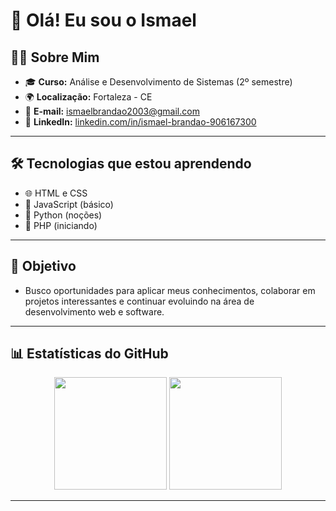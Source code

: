 # 👋 Olá! Eu sou o Ismael

## 🧑‍💻 Sobre Mim

- 🎓 **Curso:** Análise e Desenvolvimento de Sistemas (2º semestre)
- 🌍 **Localização:** Fortaleza - CE
- 📧 **E-mail:** ismaelbrandao2003@gmail.com
- 💼 **LinkedIn:** [linkedin.com/in/ismael-brandao-906167300](https://www.linkedin.com/in/ismael-brandao-906167300/)

---

## 🛠️ Tecnologias que estou aprendendo

- 🌐 HTML e CSS
- 📜 JavaScript (básico)
- 🐍 Python (noções)
- 🐘 PHP (iniciando)

---

## 🚀 Objetivo

- Busco oportunidades para aplicar meus conhecimentos, colaborar em projetos interessantes e continuar evoluindo na área de desenvolvimento web e software.

---

## 📊 Estatísticas do GitHub

<div align="center">

<!-- Estatísticas principais -->
<img height="180em" src="https://github-readme-stats.vercel.app/api?username=IsmaelBrandao&show_icons=true&count_private=true&hide=issues&theme=tokyonight&border_radius=10&hide_border=false" />

<!-- Linguagens mais usadas -->
<img height="180em" src="https://github-readme-stats.vercel.app/api/top-langs/?username=IsmaelBrandao&layout=compact&langs_count=6&theme=tokyonight&border_radius=10&hide_border=false" />

</div>

---
